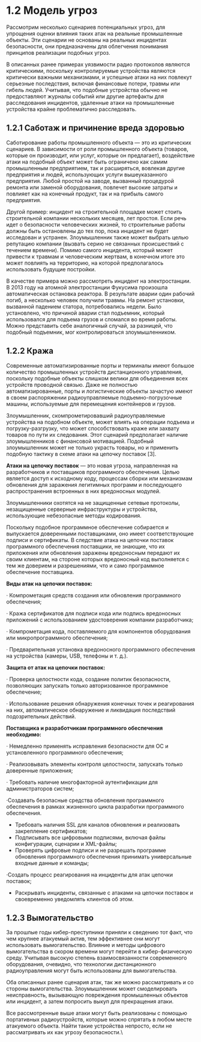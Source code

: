 # 1.2 Модель угроз

Рассмотрим несколько сценариев потенциальных угроз, для упрощения оценки влияния таких атак на реальные промышленные объекты. Эти сценарии не основаны на реальных инцидентах безопасности, они предназначены для облегчения понимания принципов реализации подобных угроз.

В описанных ранее примерах уязвимости радио протоколов являются критическими, поскольку контролируемые устройства являются критически важными механизмами, и успешные атаки на них повлекут серьезные последствия, включая финансовые потери, травмы или гибель людей. Учитывая, что подобные устройства обычно не предоставляют журналы событий или другие артефакты для расследования инцидентов, удаленные атаки на промышленные устройства крайне проблематично расследовать.

## 1.2.1 Саботаж и причинение вреда здоровью

Саботирование работы промышленного объекта — это из критических сценариев. В зависимости от роли промышленного объекта (товаров, которые он производит, или услуг, которые он предлагает), воздействие атаки на подобный объект может быть ограничено как самим промышленным предприятием, так и расширяться, вовлекая другие предприятия и людей, использующих услуги вышеуказанного предприятия. Любой простой на заводе, вызванный процедурой ремонта или заменой оборудования, повлечет высокие затраты и повлияет как на конечный продукт, так и на прибыль самого предприятия.

Другой пример: инцидент на строительной площадке может стоить строительной компании нескольких месяцев, лет простоя. Если речь идет о безопасности человеческих жизней, то строительные работы должны быть остановлены до тех пор, пока инцидент не будет исследован и устранен. Злоумышленник также может выбрать целью репутацию компании (вызвать серию не связанных происшествий с течением времени). Помимо самого инцидента, который может привести к травмам и человеческим жертвам, в конечном итоге это может повлиять на территорию, на которой предполагалось использовать будущие постройки.

В качестве примера можно рассмотреть инцидент на электростанции. В 2013 году на атомной электростанции Фукусима произошла автоматическая остановка реактора. В результате аварии один рабочий погиб, а несколько человек получили травмы. На ремонт установки, вызванной падением статора, потребовались недели. Было установлено, что причиной аварии стал подъемник, который использовался для подъема грузов и сломался во время работы. Можно представить себе аналогичный случай, за разницей, что подобный подъемник, мог контролироваться злоумышленником.

## 1.2.2 Кража

Современные автоматизированные порты и терминалы имеют большое количество промышленных устройств дистанционного управления, поскольку подобные объекты слишком велики для объединения всех устройств проводной связью. Даже не полностью автоматизированные, порты и логистические объекты зачастую имеют в своем распоряжении радиоуправляемые подъемно-погрузочные машины, используемые для перемещения контейнеров и грузов.

Злоумышленник, скомпрометировавший радиоуправляемые устройства на подобном объекте, может влиять на операции подъема и погрузку-разгрузку, что может способствовать краже или захвату товаров по пути их следования. Этот сценарий предполагает наличие злоумышленников с финансовой мотивацией. Подобный злоумышленник может не только украсть товары, но и применить подобную тактику в схеме атаки на цепочку поставок \[3].

**Атаки на цепочку поставок** — это новая угроза, направленная на разработчиков и поставщиков программного обеспечения. Целью является доступ к исходному коду, процессам сборки или механизмам обновления для заражения легитимных программ и последующего распространения встроенных в них вредоносных модулей.

Злоумышленники охотятся на не защищенные сетевые протоколы, незащищенные серверные инфраструктуры и устройства, использующие небезопасные методы кодирования.

Поскольку подобное программное обеспечение собирается и выпускается доверенными поставщиками, оно имеет соответствующие подписи и сертификаты. В следствие атака на цепочки поставок программного обеспечения поставщики, не знающие, что их приложения или обновления заражены вредоносным передают их своим клиентам, на стороне которых вредоносный код выполняется с тем же доверием и разрешениями, что и само программное обеспечение поставщика.

**Виды атак на цепочки поставок:**

· Компрометация средств создания или обновления программного обеспечения;

·  Кража сертификатов для подписи кода или подпись вредоносных приложений с использованием удостоверения компании разработчика;

·  Компрометация кода, поставляемого для компонентов оборудования или микропрограммного обеспечения;

·  Предварительная установка вредоносного программного обеспечения на устройства (камеры, USB, телефоны и т. д.).

**Защита от атак на цепочки поставок:**

· Проверка целостности кода, создание политик безопасности, позволяющих запускать только авторизованное программное обеспечение;

· Использование решения обнаружения конечных точек и реагирования на них, автоматическое обнаружение и ликвидация последствий подозрительных действий.

**Поставщика и разработчикам программного обеспечения необходимо:**

· Немедленно применять исправления безопасности для ОС и установленного программного обеспечения;

· Реализовывать элементы контроля целостности, запускать только доверенные приложения;

· Требовать наличие многофакторной аутентификации для администраторов систем;

·Создавать безопасные средства обновления программного обеспечения в рамках жизненного цикла разработки программного обеспечения.

* Требовать наличия SSL для каналов обновления и реализовать закрепление сертификатов;
* Подписывать все цифровыми подписями, включая файлы конфигурации, сценарии и XML-файлы;
* Проверять цифровые подписи и не разрешать программе обновления программного обеспечения принимать универсальные входные данные и команды;

·Создать процесс реагирования на инциденты для атак цепочки поставок;

* Раскрывать инциденты, связанные с атаками на цепочки поставок и своевременно уведомлять клиентов об этом.

## 1.2.3 Вымогательство

За прошлые годы кибер-преступники приняли к сведению тот факт, что чем крупнее атакуемый актив, тем эффективнее они могут использовать вымогательство. Влияние и методы цифрового вымогательства в скором времени могут перейти в кибер-физическую среду. Учитывая высокую степень взаимосвязанности современного оборудования, очевидно, что технологии дистанционного радиоуправления могут быть использованы для вымогательства.

Оба описанных ранее сценария атак, так же можно рассматривать и со стороны вымогательства. Злоумышленник может смоделировать неисправность, вызывающую повреждения промышленных объектов или инцидент, а затем попросить выкуп для прекращения атаки.

Все рассмотренные выше атаки могут быть реализованы с помощью портативных радиоустройств, которые можно спрятать в любом месте атакуемого объекта. Найти такие устройства непросто, если не рассматривать их как угрозу безопасности.\
